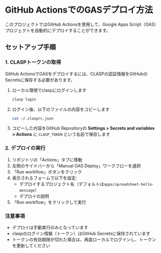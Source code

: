 # GitHub ActionsでのGASデプロイ方法

このプロジェクトではGitHub Actionsを使用して、Google Apps Script（GAS）プロジェクトを自動的にデプロイすることができます。

## セットアップ手順

### 1. CLASPトークンの取得

GitHub ActionsでGASをデプロイするには、CLASPの認証情報をGitHubのSecretsに保存する必要があります。

1. ローカル環境でclaspにログインします
   ```bash
   clasp login
   ```

2. ログイン後、以下のファイルの内容をコピーします
   ```bash
   cat ~/.clasprc.json
   ```

3. コピーした内容をGitHub Repositoryの **Settings > Secrets and variables > Actions** に `CLASP_TOKEN` という名前で保存します

### 2. デプロイの実行

1. リポジトリの「Actions」タブに移動
2. 左側のサイドバーから「Manual GAS Deploy」ワークフローを選択
3. 「Run workflow」ボタンをクリック
4. 表示されるフォームで以下を設定:
   - デプロイするプロジェクト名（デフォルトは`apps/spreadsheet-hello-message`）
   - デプロイの説明
5. 「Run workflow」をクリックして実行

### 注意事項

- デプロイは手動実行のみとなっています
- claspのログイン情報（トークン）はGitHub Secretsに保持されています
- トークンの有効期限が切れた場合は、再度ローカルでログインし、トークンを更新してください
